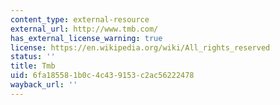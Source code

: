 ```yaml
---
content_type: external-resource
external_url: http://www.tmb.com/
has_external_license_warning: true
license: https://en.wikipedia.org/wiki/All_rights_reserved
status: ''
title: Tmb
uid: 6fa18558-1b0c-4c43-9153-c2ac56222478
wayback_url: ''
---
```

